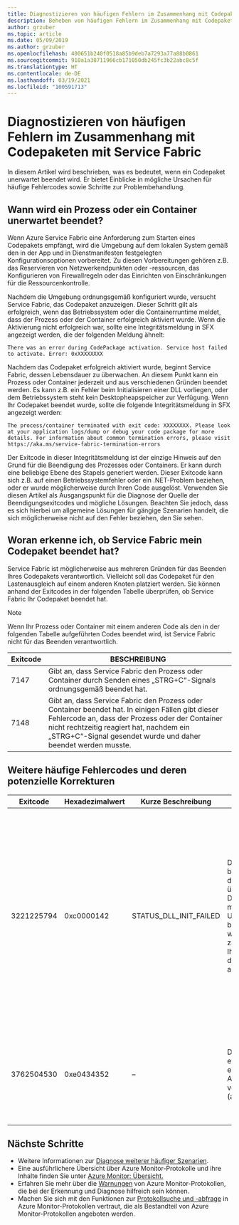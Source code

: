 ```yaml
---
title: Diagnostizieren von häufigen Fehlern im Zusammenhang mit Codepaketen mit Service Fabric
description: Beheben von häufigen Fehlern im Zusammenhang mit Codepaketen mit Azure Service Fabric
author: grzuber
ms.topic: article
ms.date: 05/09/2019
ms.author: grzuber
ms.openlocfilehash: 400651b240f0518a85b9deb7a7293a77a88b0861
ms.sourcegitcommit: 910a1a38711966cb171050db245fc3b22abc8c5f
ms.translationtype: HT
ms.contentlocale: de-DE
ms.lasthandoff: 03/19/2021
ms.locfileid: "100591713"
---
```

# <a name="diagnose-common-code-package-errors-by-using-service-fabric"></a>Diagnostizieren von häufigen Fehlern im Zusammenhang mit Codepaketen mit Service Fabric

In diesem Artikel wird beschrieben, was es bedeutet, wenn ein Codepaket unerwartet beendet wird. Er bietet Einblicke in mögliche Ursachen für häufige Fehlercodes sowie Schritte zur Problembehandlung.

## <a name="when-does-a-process-or-container-terminate-unexpectedly"></a>Wann wird ein Prozess oder ein Container unerwartet beendet?

Wenn Azure Service Fabric eine Anforderung zum Starten eines Codepakets empfängt, wird die Umgebung auf dem lokalen System gemäß den in der App und in Dienstmanifesten festgelegten Konfigurationsoptionen vorbereitet. Zu diesen Vorbereitungen gehören z.B. das Reservieren von Netzwerkendpunkten oder -ressourcen, das Konfigurieren von Firewallregeln oder das Einrichten von Einschränkungen für die Ressourcenkontrolle. 

Nachdem die Umgebung ordnungsgemäß konfiguriert wurde, versucht Service Fabric, das Codepaket anzuzeigen. Dieser Schritt gilt als erfolgreich, wenn das Betriebssystem oder die Containerruntime meldet, dass der Prozess oder der Container erfolgreich aktiviert wurde. Wenn die Aktivierung nicht erfolgreich war, sollte eine Integritätsmeldung in SFX angezeigt werden, die der folgenden Meldung ähnelt:

```
There was an error during CodePackage activation. Service host failed to activate. Error: 0xXXXXXXXX
```

Nachdem das Codepaket erfolgreich aktiviert wurde, beginnt Service Fabric, dessen Lebensdauer zu überwachen. An diesem Punkt kann ein Prozess oder Container jederzeit und aus verschiedenen Gründen beendet werden. Es kann z.B. ein Fehler beim Initialisieren einer DLL vorliegen, oder dem Betriebssystem steht kein Desktopheapspeicher zur Verfügung. Wenn Ihr Codepaket beendet wurde, sollte die folgende Integritätsmeldung in SFX angezeigt werden:

```
The process/container terminated with exit code: XXXXXXXX. Please look at your application logs/dump or debug your code package for more details. For information about common termination errors, please visit https://aka.ms/service-fabric-termination-errors
```

Der Exitcode in dieser Integritätsmeldung ist der einzige Hinweis auf den Grund für die Beendigung des Prozesses oder Containers. Er kann durch eine beliebige Ebene des Stapels generiert werden. Dieser Exitcode kann sich z.B. auf einen Betriebssystemfehler oder ein .NET-Problem beziehen, oder er wurde möglicherweise durch Ihren Code ausgelöst. Verwenden Sie diesen Artikel als Ausgangspunkt für die Diagnose der Quelle der Beendigungsexitcodes und mögliche Lösungen. Beachten Sie jedoch, dass es sich hierbei um allgemeine Lösungen für gängige Szenarien handelt, die sich möglicherweise nicht auf den Fehler beziehen, den Sie sehen.

## <a name="how-can-i-tell-if-service-fabric-terminated-my-code-package"></a>Woran erkenne ich, ob Service Fabric mein Codepaket beendet hat?

Service Fabric ist möglicherweise aus mehreren Gründen für das Beenden Ihres Codepakets verantwortlich. Vielleicht soll das Codepaket für den Lastenausgleich auf einem anderen Knoten platziert werden. Sie können anhand der Exitcodes in der folgenden Tabelle überprüfen, ob Service Fabric Ihr Codepaket beendet hat.

>[!NOTE]
> Wenn Ihr Prozess oder Container mit einem anderen Code als den in der folgenden Tabelle aufgeführten Codes beendet wird, ist Service Fabric nicht für das Beenden verantwortlich.

Exitcode | BESCHREIBUNG
--------- | -----------
7147 | Gibt an, dass Service Fabric den Prozess oder Container durch Senden eines „STRG+C“-Signals ordnungsgemäß beendet hat.
7148 | Gibt an, dass Service Fabric den Prozess oder Container beendet hat. In einigen Fällen gibt dieser Fehlercode an, dass der Prozess oder der Container nicht rechtzeitig reagiert hat, nachdem ein „STRG+C“-Signal gesendet wurde und daher beendet werden musste.


## <a name="other-common-error-codes-and-their-potential-fixes"></a>Weitere häufige Fehlercodes und deren potenzielle Korrekturen

Exitcode | Hexadezimalwert | Kurze Beschreibung | Grundursache | Mögliche Lösung
--------- | --------- | ----------------- | ---------- | -------------
3221225794 | 0xc0000142 | STATUS_DLL_INIT_FAILED | Dieser Fehler bedeutet manchmal, dass der Computer über keinen Desktopheapspeicher mehr verfügt. Diese Ursache ist besonders wahrscheinlich, wenn zahlreiche Prozesse Ihrer Anwendung auf dem Knoten ausgeführt werden. | Wenn Ihr Programm so konfiguriert ist, dass es nicht auf „STRG+C“-Signale antwortet, können Sie die Einstellung **EnableActivateNoWindow** im Clustermanifest aktivieren. Wenn Sie diese Einstellung aktivieren, wird das Codepaket ohne ein GUI-Fenster ausgeführt, und es werden keine „STRG+C“-Signale empfangen. Durch diese Aktion wird auch die Menge des Desktopheapspeichers reduziert, den jeder Prozess beansprucht. Sie können die Größe des Desktopheaps Ihres Knotens erhöhen, wenn Ihr Codepaket „STRG+C“-Signale empfangen muss.
3762504530 | 0xe0434352 | – | Dieser Wert stellt einen Fehlercode für einen Ausnahmefehler von verwaltetem Code (also .NET) dar. | Dieser Exitcode gibt an, dass Ihre Anwendung eine Ausnahme ausgelöst hat, die nicht verarbeitet wurde und den Prozess beendet hat. Debuggen Sie als ersten Schritt bei der Ermittlung des Auslösers dieses Fehlers Ihre Anwendungsprotokolle und Absturzabbilder.

## <a name="next-steps"></a>Nächste Schritte

* Weitere Informationen zur [Diagnose weiterer häufiger Szenarien](service-fabric-diagnostics-common-scenarios.md).
* Eine ausführlichere Übersicht über Azure Monitor-Protokolle und ihre Inhalte finden Sie unter [Azure Monitor: Übersicht.](../azure-monitor/overview.md)
* Erfahren Sie mehr über die [Warnungen](../azure-monitor/alerts/alerts-overview.md) von Azure Monitor-Protokollen, die bei der Erkennung und Diagnose hilfreich sein können.
* Machen Sie sich mit den Funktionen zur [Protokollsuche und -abfrage](../azure-monitor/logs/log-query-overview.md) in Azure Monitor-Protokollen vertraut, die als Bestandteil von Azure Monitor-Protokollen angeboten werden.
